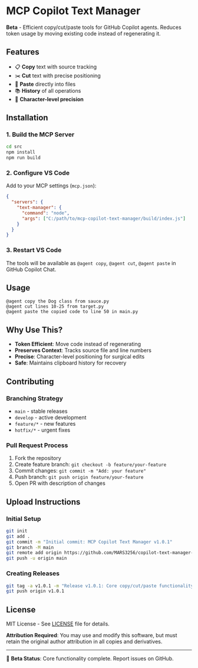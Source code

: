 # MCP Copilot Text Manager

**Beta** - Efficient copy/cut/paste tools for GitHub Copilot agents. Reduces token usage by moving existing code instead of regenerating it.

## Features
- 📋 **Copy** text with source tracking
- ✂️ **Cut** text with precise positioning  
- 📝 **Paste** directly into files
- 📚 **History** of all operations
- 🎯 **Character-level precision**

## Installation

### 1. Build the MCP Server
```bash
cd src
npm install
npm run build
```

### 2. Configure VS Code
Add to your MCP settings (`mcp.json`):
```json
{
  "servers": {
    "text-manager": {
      "command": "node",
      "args": ["C:/path/to/mcp-copilot-text-manager/build/index.js"]
    }
  }
}
```

### 3. Restart VS Code
The tools will be available as `@agent copy`, `@agent cut`, `@agent paste` in GitHub Copilot Chat.

## Usage
```
@agent copy the Dog class from sauce.py
@agent cut lines 10-25 from target.py  
@agent paste the copied code to line 50 in main.py
```

## Why Use This?
- **Token Efficient**: Move code instead of regenerating
- **Preserves Context**: Tracks source file and line numbers
- **Precise**: Character-level positioning for surgical edits
- **Safe**: Maintains clipboard history for recovery

## Contributing

### Branching Strategy
- `main` - stable releases
- `develop` - active development
- `feature/*` - new features
- `hotfix/*` - urgent fixes

### Pull Request Process
1. Fork the repository
2. Create feature branch: `git checkout -b feature/your-feature`
3. Commit changes: `git commit -m "Add: your feature"`
4. Push branch: `git push origin feature/your-feature`
5. Open PR with description of changes

## Upload Instructions

### Initial Setup
```bash
git init
git add .
git commit -m "Initial commit: MCP Copilot Text Manager v1.0.1"
git branch -M main
git remote add origin https://github.com/MARS3256/copilot-text-manager-mcp.git
git push -u origin main
```

### Creating Releases
```bash
git tag -a v1.0.1 -m "Release v1.0.1: Core copy/cut/paste functionality"
git push origin v1.0.1
```

## License
MIT License - See [LICENSE](./LICENSE) file for details.

**Attribution Required**: You may use and modify this software, but must retain the original author attribution in all copies and derivatives.

---
🚧 **Beta Status**: Core functionality complete. Report issues on GitHub.
